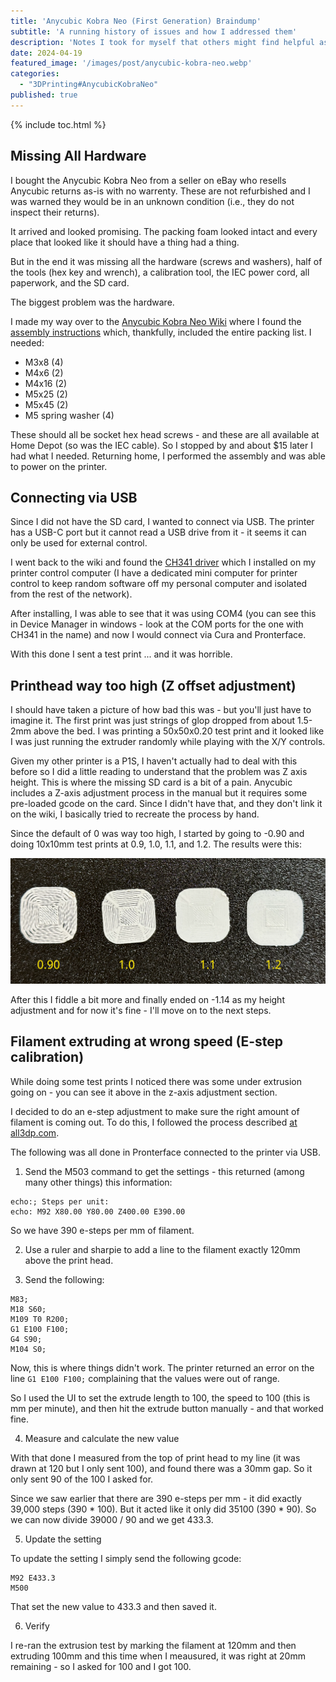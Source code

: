 ```yaml
---
title: 'Anycubic Kobra Neo (First Generation) Braindump'
subtitle: 'A running history of issues and how I addressed them'
description: 'Notes I took for myself that others might find helpful as well'
date: 2024-04-19
featured_image: '/images/post/anycubic-kobra-neo.webp'
categories: 
  - "3DPrinting#AnycubicKobraNeo"
published: true
---
```


{% include toc.html %}

<h2>Missing All Hardware</h2>

I bought the Anycubic Kobra Neo from a seller on eBay who resells Anycubic returns as-is with no warrenty. These are not refurbished and I was warned they would be in an unknown condition (i.e., they do not inspect their returns).

It arrived and looked promising. The packing foam looked intact and every place that looked like it should have a thing had a thing.

But in the end it was missing all the hardware (screws and washers), half of the tools (hex key and wrench), a calibration tool, the IEC power cord, all paperwork, and the SD card.

The biggest problem was the hardware.

I made my way over to the [Anycubic Kobra Neo Wiki](https://wiki.anycubic.com/en/fdm-3d-printer/kobra-neo) where I found the [assembly instructions](https://cdn.shopify.com/s/files/1/0245/5519/2380/files/Anycubic_Kobra_Neo_Assembly_Instruction-220906-C_8a82d4d2-241a-481b-9eb2-4e5f9c87ac85.pdf?v=1688984387) which, thankfully, included the entire packing list.  I needed:

- M3x8 (4)
- M4x6 (2)
- M4x16 (2)
- M5x25 (2)
- M5x45 (2)
- M5 spring washer (4)

These should all be socket hex head screws - and these are all available at Home Depot (so was the IEC cable). So I stopped by and about $15 later I had what I needed.  Returning home, I performed the assembly and was able to power on the printer.

<h2>Connecting via USB</h2>

Since I did not have the SD card, I wanted to connect via USB. The printer has a USB-C port but it cannot read a USB drive from it - it seems it can only be used for external control.

I went back to the wiki and found the [CH341 driver](https://wiki.anycubic.com/en/fdm-3d-printer/kobra-neo#:~:text=%C2%B6-,Driver,-CH341) which I installed on my printer control computer (I have a dedicated mini computer for printer control to keep random software off my personal computer and isolated from the rest of the network).

After installing, I was able to see that it was using COM4 (you can see this in Device Manager in windows - look at the COM ports for the one with CH341 in the name) and now I would connect via Cura and Pronterface.

With this done I sent a test print ... and it was horrible.

<h2>Printhead way too high (Z offset adjustment)</h2>

I should have taken a picture of how bad this was - but you'll just have to imagine it. The first print was just strings of glop dropped from about 1.5-2mm above the bed. I was printing a 50x50x0.20 test print and it looked like I was just running the extruder randomly while playing with the X/Y controls.

Given my other printer is a P1S, I haven't actually had to deal with this before so I did a little reading to understand that the problem was Z axis height. This is where the missing SD card is a bit of a pain. Anycubic includes a Z-axis adjustment process in the manual but it requires some pre-loaded gcode on the card. Since I didn't have that, and they don't link it on the wiki, I basically tried to recreate the process by hand.

Since the default of 0 was way too high, I started by going to -0.90 and doing 10x10mm test prints at 0.9, 1.0, 1.1, and 1.2.  The results were this:

![Four sample prints showing various z-axis settings](/images/post/z-axis.samples.webp)

After this I fiddle a bit more and finally ended on -1.14 as my height adjustment and for now it's fine - I'll move on to the next steps.

<h2>Filament extruding at wrong speed (E-step calibration)</h2>

While doing some test prints I noticed there was some under extrusion going on - you can see it above in the z-axis adjustment section.

I decided to do an e-step adjustment to make sure the right amount of filament is coming out. To do this, I followed the process described [at all3dp.com](https://all3dp.com/2/extruder-calibration-calibrate-e-steps/).

The following was all done in Pronterface connected to the printer via USB.

1. Send the M503 command to get the settings - this returned (among many other things) this information:

```text
echo:; Steps per unit:
echo: M92 X80.00 Y80.00 Z400.00 E390.00
```

So we have 390 e-steps per mm of filament.

2. Use a ruler and sharpie to add a line to the filament exactly 120mm above the print head.

3. Send the following:

```gcode
M83;
M18 S60;
M109 T0 R200; 
G1 E100 F100; 
G4 S90; 
M104 S0; 
```

Now, this is where things didn't work. The printer returned an error on the line ```G1 E100 F100;``` complaining that the values were out of range.

So I used the UI to set the extrude length to 100, the speed to 100 (this is mm per minute), and then hit the extrude button manually - and that worked fine.

4. Measure and calculate the new value

With that done I measured from the top of print head to my line (it was drawn at 120 but I only sent 100), and found there was a 30mm gap. So it only sent 90 of the 100 I asked for.

Since we saw earlier that there are 390 e-steps per mm - it did exactly 39,000 steps (390 * 100). But it acted like it only did 35100 (390 * 90). So we can now divide 39000 / 90 and we get 433.3.

5. Update the setting

To update the setting I simply send the following gcode:

```gcode
M92 E433.3
M500
```

That set the new value to 433.3 and then saved it.

6. Verify

I re-ran the extrusion test by marking the filament at 120mm and then extruding 100mm and this time when I meausured, it was right at 20mm remaining - so I asked for 100 and I got 100.

